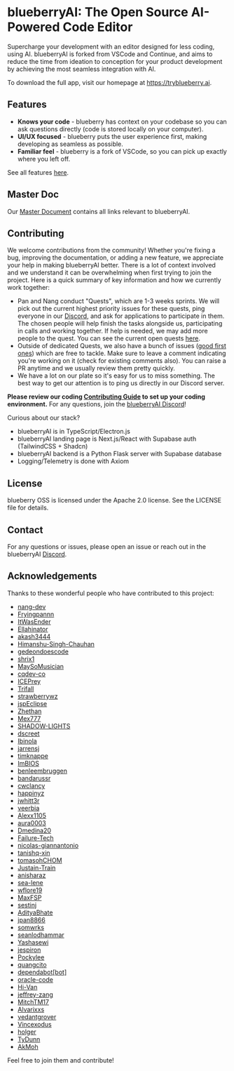 # blueberryAI: The Open Source AI-Powered Code Editor

Supercharge your development with an editor designed for less coding, using AI. blueberryAI is forked from VSCode and Continue, and aims to reduce the time from ideation to conception for your product development by achieving the most seamless integration with AI.

To download the full app, visit our homepage at https://tryblueberry.ai.

## Features
* **Knows your code** - blueberry has context on your codebase so you can ask questions directly (code is stored locally on your computer).
* **UI/UX focused** - blueberry puts the user experience first, making developing as seamless as possible.
* **Familiar feel** - blueberry is a fork of VSCode, so you can pick up exactly where you left off.

See all features [here](https://tryblueberry.ai/docs).

## Master Doc

Our [Master Document](https://docs.google.com/document/d/14jusGNbGRPT8X6GgEDbP1iab5q4X7_y-eFXK7Ky57IQ/edit) contains all links relevant to blueberryAI.

## Contributing

We welcome contributions from the community! Whether you're fixing a bug, improving the documentation, or adding a new feature, we appreciate your help in making blueberryAI better. There is a lot of context involved and we understand it can be overwhelming when first trying to join the project. Here is a quick summary of key information and how we currently work together:
- Pan and Nang conduct "Quests", which are 1-3 weeks sprints. We will pick out the current highest priority issues for these quests, ping everyone in our [Discord]([url](https://discord.gg/7QMraJUsQt)), and ask for applications to participate in them. The chosen people will help finish the tasks alongside us, participating in calls and working together. If help is needed, we may add more people to the quest. You can see the current open quests [here](https://github.com/orgs/tryblueberry/projects?query=is%3Aopen).
- Outside of dedicated Quests, we also have a bunch of issues ([good first ones](https://github.com/tryblueberry/blueberryai-app/issues?q=is%3Aopen+is%3Aissue+label%3A%22good+first+issue%22)) which are free to tackle. Make sure to leave a comment indicating you're working on it (check for existing comments also). You can raise a PR anytime and we usually review them pretty quickly.
- We have a lot on our plate so it's easy for us to miss something. The best way to get our attention is to ping us directly in our Discord server.

**Please review our coding [Contributing Guide](CONTRIBUTING.md) to set up your coding environment.** For any questions, join the [blueberryAI Discord](https://discord.gg/7QMraJUsQt)!

Curious about our stack?
- blueberryAI is in TypeScript/Electron.js
- blueberryAI landing page is Next.js/React with Supabase auth (TailwindCSS + Shadcn)
- blueberryAI backend is a Python Flask server with Supabase database
- Logging/Telemetry is done with Axiom

## License
blueberry OSS is licensed under the Apache 2.0 license. See the LICENSE file for details.

## Contact
For any questions or issues, please open an issue or reach out in the blueberryAI [Discord](https://discord.gg/7QMraJUsQt).

## Acknowledgements

Thanks to these wonderful people who have contributed to this project:
- [nang-dev](https://github.com/nang-dev)
- [Fryingpannn](https://github.com/Fryingpannn)
- [ItWasEnder](https://github.com/ItWasEnder)
- [Ellahinator](https://github.com/Ellahinator)
- [akash3444](https://github.com/akash3444)
- [Himanshu-Singh-Chauhan](https://github.com/Himanshu-Singh-Chauhan)
- [gedeondoescode](https://github.com/gedeondoescode)
- [shrix1](https://github.com/shrix1)
- [MaySoMusician](https://github.com/MaySoMusician)
- [cqdev-co](https://github.com/cqdev-co)
- [ICEPrey](https://github.com/ICEPrey)
- [Trifall](https://github.com/Trifall)
- [strawberrywz](https://github.com/strawberrywz)
- [jspEclipse](https://github.com/jspEclipse)
- [Zhethan](https://github.com/Zhethan)
- [Mex777](https://github.com/Mex777)
- [SHADOW-LIGHTS](https://github.com/SHADOW-LIGHTS)
- [dscreet](https://github.com/dscreet)
- [Ibinola](https://github.com/Ibinola)
- [jarrensj](https://github.com/jarrensj)
- [timknappe](https://github.com/timknappe)
- [ImBIOS](https://github.com/ImBIOS)
- [benleembruggen](https://github.com/benleembruggen)
- [bandarussr](https://github.com/bandarussr)
- [cwclancy](https://github.com/cwclancy)
- [happinyz](https://github.com/happinyz)
- [jwhitt3r](https://github.com/jwhitt3r)
- [veerbia](https://github.com/veerbia)
- [Alexx1105](https://github.com/Alexx1105)
- [aura0003](https://github.com/aura0003)
- [Dmedina20](https://github.com/Dmedina20)
- [Failure-Tech](https://github.com/Failure-Tech)
- [nicolas-giannantonio](https://github.com/nicolas-giannantonio)
- [tanishq-xin](https://github.com/tanishq-xin)
- [tomasohCHOM](https://github.com/tomasohCHOM)
- [Justain-Train](https://github.com/Justain-Train)
- [anisharaz](https://github.com/anisharaz)
- [sea-lene](https://github.com/sea-lene)
- [wflore19](https://github.com/wflore19)
- [MaxFSP](https://github.com/MaxFSP)
- [sestinj](https://github.com/sestinj)
- [AdityaBhate](https://github.com/AdityaBhate)
- [jpan8866](https://github.com/jpan8866)
- [somwrks](https://github.com/somwrks)
- [seanlodhammar](https://github.com/seanlodhammar)
- [Yashasewi](https://github.com/Yashasewi)
- [jespiron](https://github.com/jespiron)
- [Pockylee](https://github.com/Pockylee)
- [quangcito](https://github.com/quangcito)
- [dependabot[bot]](https://github.com/dependabot[bot])
- [oracle-code](https://github.com/oracle-code)
- [Hi-Van](https://github.com/Hi-Van)
- [jeffrey-zang](https://github.com/jeffrey-zang)
- [MitchTM17](https://github.com/MitchTM17)
- [Alvarixxs](https://github.com/Alvarixxs)
- [vedantgrover](https://github.com/vedantgrover)
- [Vincexodus](https://github.com/Vincexodus)
- [holger](https://github.com/holger)
- [TyDunn](https://github.com/TyDunn)
- [AkMoh](https://github.com/AkMoh)

Feel free to join them and contribute!

